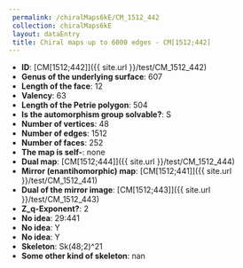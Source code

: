 ```yaml
--- 
 permalink: /chiralMaps6kE/CM_1512_442 
 collection: chiralMaps6kE
 layout: dataEntry
 title: Chiral maps up to 6000 edges - CM[1512;442]
---
```


- **ID**: [CM[1512;442]]({{ site.url }}/test/CM_1512_442)
- **Genus of the underlying surface**: 607
- **Length of the face**: 12
- **Valency**: 63
- **Length of the Petrie polygon**: 504
- **Is the automorphism group solvable?**: S
- **Number of vertices**: 48
- **Number of edges**: 1512
- **Number of faces**: 252
- **The map is self-**: none
- **Dual map**: [CM[1512;444]]({{ site.url }}/test/CM_1512_444)
- **Mirror (enantihomorphic) map**: [CM[1512;441]]({{ site.url }}/test/CM_1512_441)
- **Dual of the mirror image**: [CM[1512;443]]({{ site.url }}/test/CM_1512_443)
- **Z_q-Exponent?**: 2
- **No idea**:  29:441
- **No idea**: Y
- **No idea**: Y
- **Skeleton**: Sk(48;2)^21
- **Some other kind of skeleton**: nan
